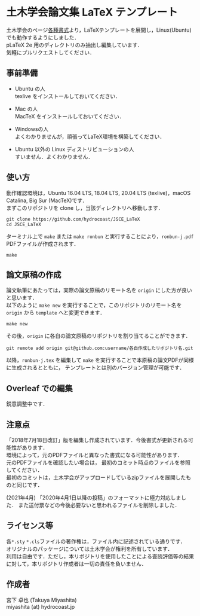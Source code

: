 # 土木学会論文集 LaTeX テンプレート
土木学会のページ[各種書式](http://committees.jsce.or.jp/jjsce/pform)より，LaTeXテンプレートを展開し，Linux(Ubuntu)でも動作するようにしました．  
pLaTeX 2e 用のディレクトリのみ抽出し編集しています．  
気軽にプルリクエストしてください．

## 事前準備
- Ubuntu の人  
texlive をインストールしておいてください．

- Mac の人  
MacTeX をインストールしておいてください．

- Windowsの人  
よくわかりませんが，頑張ってLaTeX環境を構築してください．

- Ubuntu 以外の Linux ディストリビューションの人  
すいません．よくわかりません．


## 使い方
動作確認環境は，Ubuntu 16.04 LTS, 18.04 LTS, 20.04 LTS (texlive)，macOS Catalina, Big Sur (MacTeX)です．  
まずこのリポジトリを clone し，当該ディレクトリへ移動します．
```shell
git clone https://github.com/hydrocoast/JSCE_LaTeX
cd JSCE_LaTeX
```
ターミナル上で `make` または `make ronbun` と実行することにより，`ronbun-j.pdf` PDFファイルが作成されます．
```shell
make
```


## 論文原稿の作成
論文執筆にあたっては，実際の論文原稿のリモート名を `origin` にした方が良いと思います．  
以下のように `make new` を実行することで，このリポジトリのリモート名を `origin` から `template` へと変更できます．  
```shell
make new
```
その後，`origin` に各自の論文原稿のリポジトリを割り当てることができます．
```shell
git remote add origin git@github.com:username/各自作成したリポジトリ名.git
```
以降，`ronbun-j.tex` を編集して `make` を実行することで本原稿の論文PDFが同様に生成されるとともに，
テンプレートとは別のバージョン管理が可能です．  

## Overleaf での編集
鋭意調整中です．


## 注意点
「2018年7月18日改訂」版を編集し作成されています．今後書式が更新される可能性があります．  
環境によって，元のPDFファイルと異なった書式になる可能性があります．  
元のPDFファイルを確認したい場合は， 最初のコミット時点のファイルを参照してください．  
最初のコミットは，土木学会がアップロードしているzipファイルを展開したものと同じです．  

(2021年4月) 「2020年4月1日以降の投稿」のフォーマットに極力対応しました．
また送付票などの今後必要ないと思われるファイルを削除しました．  

## ライセンス等
各`*.sty` `*.cls`ファイルの著作権は，ファイル内に記述されている通りです．  
オリジナルのパッケージについては土木学会が権利を所有しています．  
利用は自由です．ただし，本リポジトリを使用したことによる査読評価等の結果に対して，本リポジトリ作成者は一切の責任を負いません．

## 作成者
宮下 卓也 (Takuya Miyashita)  
miyashita (at) hydrocoast.jp
